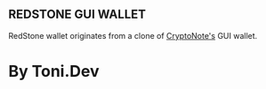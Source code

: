 ## REDSTONE GUI WALLET









RedStone wallet originates from a clone of [CryptoNote's](https://cryptonote.org) GUI wallet.


# By Toni.Dev
